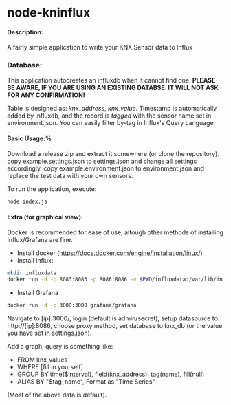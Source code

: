 node-kninflux
======

#### Description:
A fairly simple application to write your KNX Sensor data to Influx

### Database:
This application autocreates an influxdb when it cannot find one.
__PLEASE BE AWARE, IF YOU ARE USING AN EXISTING DATABSE. IT WILL NOT ASK FOR ANY CONFIRMATION!__

Table is designed as:
*knx_address*, *knx_value*. Timestamp is automatically added by influxdb, and the record is *tagged* with the sensor name set in environment.json. You can easily filter by-tag in Influx's Query Language.

#### Basic Usage:%
Download a release zip and extract it somewhere (or clone the repository).
copy example.settings.json to settings.json and change all settings accordingly.
copy example.environment.json to environment.json and replace the test data with your own sensors.

To run the application, execute:
```bash
node index.js
```
#### Extra (for graphical view):
Docker is recommended for ease of use, altough other methods of installing Influx/Grafana are fine.

- Install docker (https://docs.docker.com/engine/installation/linux/)
- Install Influx:
```bash
mkdir influxdata
docker run -d -p 8083:8083 -p 8086:8086 -v $PWD/influxdata:/var/lib/influxdb influxdb
```
- Install Grafana
```bash
docker run -d -p 3000:3000 grafana/grafana
```
Navigate to [ip]:3000/, login (default is admin/secret), setup datasource to: http://[ip]:8086, choose proxy method, set database to knx_db (or the value you have set in settings.json).

Add a graph, query is something like:
- FROM knx_values
- WHERE [fill in yourself]
- GROUP BY time($interval), field(knx_address), tag(name), fill(null)
- ALIAS BY "$tag_name", Format as "Time Series"

(Most of the above data is default).
